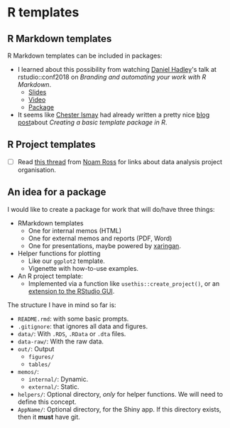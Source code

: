 # R templates

## R Markdown templates

R Markdown templates can be included in packages:

- I learned about this possibility from watching [Daniel Hadley](https://twitter.com/danielphadley)'s talk at rstudio::conf2018 on _Branding and automating your work with R Markdown_.
  - [Slides](https://github.com/Sorenson-Impact/rmarkdown-branding-talk)
  - [Video](https://youtu.be/ogy7rHWlsQ8?t=5h55m27s)
  - [Package](https://github.com/Sorenson-Impact/sorensonimpact)
- It seems like [Chester Ismay](https://twitter.com/old_man_chester) had already written a pretty nice [blog post](http://ismayc.github.io/ecots2k16/template_pkg/)about _Creating a basic template package in R_.

## R Project templates

- [ ] Read [this thread](https://discuss.ropensci.org/t/resources-on-project-directory-organization/340) from [Noam Ross](https://twitter.com/noamross) for links about data analysis project organisation.

## An idea for a package

I would like to create a package for work that will do/have three things:

- RMarkdown templates
  - One for internal memos (HTML)
  - One for external memos and reports (PDF, Word)
  - One for presentations, maybe powered by [xaringan](https://github.com/yihui/xaringan).
- Helper functions for plotting
  - Like our `ggplot2` template.
  - Vigenette with how-to-use examples.
- An R project template:
  -  Implemented via a function like `usethis::create_project()`, or an [extension to the RStudio GUI](https://rstudio.github.io/rstudio-extensions/rstudio_project_templates.html).

The structure I have in mind so far is:
  - `README.rmd`: with some basic prompts.
  - `.gitignore`: that ignores all data and figures.
  - `data/`: With `.RDS`, `.RData` or `.dta` files.
  - `data-raw/`: With the raw data.
  - `out/`: Output
    - `figures/`
    - `tables/`
  - `memos/`:
    - `internal/`: Dynamic.
    - `external/`: Static.
  - `helpers/`: Optional directory, _only_ for helper functions. We will need to define this concept.
  - `AppName/`: Optional directory, for the Shiny app. If this directory exists, then it __must__ have git.
